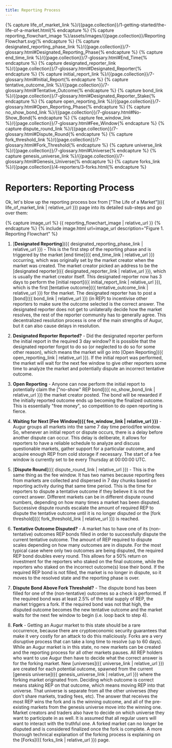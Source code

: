 ```yaml
---
title: Reporting Process
---
```


{% capture life_of_market_link %}/{{page.collection}}/1-getting-started/the-life-of-a-market.html{% endcapture %}
{% capture reporting_flowchart_image %}/assets/images/{{page.collection}}/Reporting Flowchart.svg{% endcapture %}
{% capture designated_reporting_phase_link %}/{{page.collection}}/7-glossary.html#Designated_Reporting_Phase{% endcapture %}
{% capture end_time_link %}/{{page.collection}}/7-glossary.html#End_Time{% endcapture %}
{% capture designated_reporter_link %}/{{page.collection}}/7-glossary.html#Designated_Reporter{% endcapture %}
{% capture initial_report_link %}/{{page.collection}}/7-glossary.html#Initial_Report{% endcapture %}
{% capture tentative_outcome_link %}/{{page.collection}}/7-glossary.html#Tentative_Outcome{% endcapture %}
{% capture bond_link %}/{{page.collection}}/7-glossary.html#Designated_Reporter_Stake{% endcapture %}
{% capture open_reporting_link %}/{{page.collection}}/7-glossary.html#Open_Reporting_Phase{% endcapture %}
{% capture no_show_bond_link %}/{{page.collection}}/7-glossary.html#No-Show_Bond{% endcapture %}
{% capture fee_window_link %}/{{page.collection}}/7-glossary.html#Fee_Window{% endcapture %}
{% capture dispute_round_link %}/{{page.collection}}/7-glossary.html#Dispute_Round{% endcapture %}
{% capture fork_threshold_link %}/{{page.collection}}/7-glossary.html#Fork_Threshold{% endcapture %}
{% capture universe_link %}/{{page.collection}}/7-glossary.html#Universe{% endcapture %}
{% capture genesis_universe_link %}/{{page.collection}}/7-glossary.html#Genesis_Universe{% endcapture %}
{% capture forks_link %}/{{page.collection}}/4-reporters/3-forks.html{% endcapture %}

# Reporters: Reporting Process

Ok, let's blow up the reporting process box from ["The Life of a Market"]({{ life_of_market_link | relative_url }}) page into its detailed sub-steps and go over them:

<div class="center">
{% capture image_url %}
  {{ reporting_flowchart_image | relative_url }}
{% endcapture %}
{% include image.html url=image_url description="Figure 1. Reporting Flowchart" %}
</div>

1. [**Designated Reporting**]({{ designated_reporting_phase_link | relative_url }}) - This is the first step of the reporting phase and is triggered by the market [end time]({{ end_time_link | relative_url }}) occurring, which was originally set by the market creator when the market was created. The market creator picked an address to be the [designated reporter]({{ designated_reporter_link | relative_url }}), which is usually the market creator itself. This designated reporter now has 3 days to perform the [initial report]({{ initial_report_link | relative_url }}), which is the first [tentative outcome]({{ tentative_outcome_link | relative_url }}) for the market. The designated reporter has to post a [bond]({{ bond_link | relative_url }}) (in REP) to incentivise other reporters to make sure the outcome selected is the correct answer. The designated reporter does not get to unilaterally decide how the market resolves, the rest of the reporter community has to generally agree. This decentralized resolution process is one of the main strengths of Augur, but it can also cause delays in resolution.

2. **Designated Reporter Reported?** - Did the designated reporter perform the initial report in the required 3 day window? It is possible that the designated reporter forgot to do so (or neglected to do so for some other reason), which means the market will go into [Open Reporting]({{ open_reporting_link | relative_url }}). If the initial report was performed, the market will wait for the next fee window to give other reporters some time to analyze the market and potentially dispute an incorrect tentative outcome.

3. **Open Reporting** - Anyone can now perform the initial report to potentially claim the ["no-show" REP bond]({{ no_show_bond_link | relative_url }}) the market creator posted. The bond will be rewarded if the initially reported outcome ends up becoming the finalized outcome. This is essentially "free money", so competition to do open reporting is fierce.

4. **Waiting for Next [Fee Window]({{ fee_window_link | relative_url }})** - Augur groups all markets into the same 7 day time period/fee window. So, whenever an initial report or dispute occurs, there is a delay before another dispute can occur. This delay is deliberate, it allows for reporters to have a reliable schedule to analyze and discuss questionable markets, gather support for a particular outcome, and acquire enough REP from cold storage if necessary. The start of a fee window is currently set to be every Thursday at 00:00:00 UTC. 

5. [**Dispute Round**]({{ dispute_round_link | relative_url }}) - This is the same thing as the fee window. It has two names because reporting fees from markets are collected and dispersed in 7 day chunks based on reporting activity during that same time period. This is the time for reporters to dispute a tentative outcome if they believe it is not the correct answer. Different markets can be in different dispute round numbers, depending on how many times a market has been disputed. Successive dispute rounds escalate the amount of required REP to dispute the tentative outcome until it is no longer disputed or the [fork threshold]({{ fork_threshold_link | relative_url }}) is reached. 

6. **Tentative Outcome Disputed?** - A market has to have one of its (non-tentative) outcomes REP bonds filled in order to successfully dispute the current tentative outcome. The amount of REP required to dispute scales depending on how many outcomes are in dispute. For the most typical case where only two outcomes are being disputed, the required REP bond doubles every round. This allows for a 50% return on investment for the reporters who staked on the final outcome, while the reporters who staked on the incorrect outcome(s) lose their bond. If the required REP bond is not filled, the market is no longer in dispute, so it moves to the resolved state and the reporting phase is over.

7. **Dispute Bond Above Fork Threshold?** - The dispute bond has been filled for one of the (non-tentative) outcomes so a check is performed. If the required bond was at least 2.5% of the total supply of REP, the market triggers a fork. If the required bond was not that high, the disputed outcome becomes the new tentative outcome and the market waits for the next fee window to begin (i.e. loop back to step 4).

8. **Fork** - Getting an Augur market to this state should be a rare occurrence, because there are cryptoeconomic security guarantees that make it very costly for an attack to do this maliciously. Forks are a very disruptive process that can take a long time to resolve (up to 60 days). While an Augur market is in this state, no new markets can be created and the reporting process for all other markets pauses. All REP holders who want to use Augur then have to decide what the correct answer is for the forking market. New [universes]({{ universe_link | relative_url }}) are created for each potential outcome, spawned from the current [genesis universe]({{ genesis_universe_link | relative_url }}) where the forking market originated from. Deciding which outcome is correct means staking REP on that outcome, which means moving REP into that universe. That universe is separate from all the other universes (they don't share markets, trading fees, etc). The answer that receives the most REP wins the fork and is the winning outcome, and all of the pre-existing markets from the genesis universe move into the winning one. Market creators and traders also have to decide on which universe they want to participate in as well. It is assumed that all regular users will want to interact with the truthful one. A forked market can no longer be disputed and is considered finalized once the fork is complete. A more thorough technical explanation of the forking process is explaining on the [Forks]({{ forks_link | relative_url }}) page.